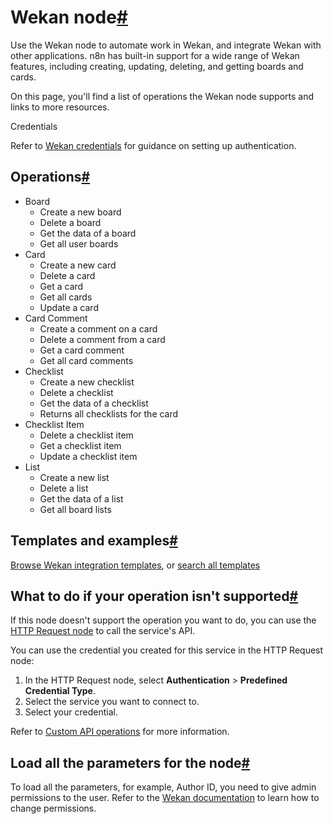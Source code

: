 [](https://github.com/n8n-io/n8n-docs/edit/main/docs/integrations/builtin/app-nodes/n8n-nodes-base.wekan.md "Edit this page")

# Wekan node[#](#wekan-node "Permanent link")

Use the Wekan node to automate work in Wekan, and integrate Wekan with other applications. n8n has built-in support for a wide range of Wekan features, including creating, updating, deleting, and getting boards and cards.

On this page, you'll find a list of operations the Wekan node supports and links to more resources.

Credentials

Refer to [Wekan credentials](../../credentials/wekan/) for guidance on setting up authentication.

## Operations[#](#operations "Permanent link")

*   Board
    *   Create a new board
    *   Delete a board
    *   Get the data of a board
    *   Get all user boards
*   Card
    *   Create a new card
    *   Delete a card
    *   Get a card
    *   Get all cards
    *   Update a card
*   Card Comment
    *   Create a comment on a card
    *   Delete a comment from a card
    *   Get a card comment
    *   Get all card comments
*   Checklist
    *   Create a new checklist
    *   Delete a checklist
    *   Get the data of a checklist
    *   Returns all checklists for the card
*   Checklist Item
    *   Delete a checklist item
    *   Get a checklist item
    *   Update a checklist item
*   List
    *   Create a new list
    *   Delete a list
    *   Get the data of a list
    *   Get all board lists

## Templates and examples[#](#templates-and-examples "Permanent link")

[Browse Wekan integration templates](https://n8n.io/integrations/wekan/), or [search all templates](https://n8n.io/workflows/)

## What to do if your operation isn't supported[#](#what-to-do-if-your-operation-isnt-supported "Permanent link")

If this node doesn't support the operation you want to do, you can use the [HTTP Request node](../../core-nodes/n8n-nodes-base.httprequest/) to call the service's API.

You can use the credential you created for this service in the HTTP Request node:

1.  In the HTTP Request node, select **Authentication** > **Predefined Credential Type**.
2.  Select the service you want to connect to.
3.  Select your credential.

Refer to [Custom API operations](../../../custom-operations/) for more information.

## Load all the parameters for the node[#](#load-all-the-parameters-for-the-node "Permanent link")

To load all the parameters, for example, Author ID, you need to give admin permissions to the user. Refer to the [Wekan documentation](https://github.com/wekan/wekan/wiki/Features#members-click-member-initials-or-avatar--permissions-adminnormalcomment-only) to learn how to change permissions.